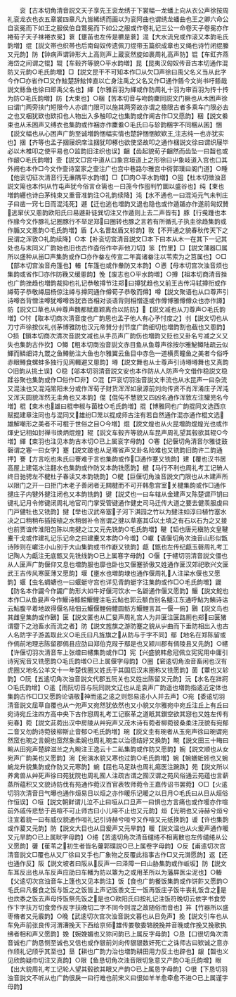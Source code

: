 <!-- { "loadSidebar": true } -->
　　衮【古本切角清音説文天子享先王衮龙绣于下裳幅一龙蟠上向从衣公声徐按周礼衮龙衣也衣五章裳四章凡九皆絺绣而画以为衮阿曲也谓绣龙蟠曲也王之卿六命公自衮冕而下如王之服侯伯自鷩冕而下如公之服或作卷礼记三公一命卷天子卷冕亦作裷荀子天子袜裷衣冕】蔉【壅苖也左传是穮是蔉】混【大水流皃或作滚又本韵毛氏韵増】绲【説文帯也织帯也后南匈奴传遗佩刀绲带玉篇织成章也又绳也诗竹闭绲縢又元韵】防【钟病声谓钟形大上高则声上蔵衮然旋如裹周礼高声防】锟【车釭齐燕海岱之间谓之锟】辊【车毂齐等貌○平水韵増】昆【昆夷汉匈奴传音古本切通作混防又元韵○毛氏韵増】□【説文昆干不可知本作□从欠□声徐曰禹父名义当从此字今作□亦省作□又作鮌楚辞鮌悻直以亡身注禹之父名又作□通作鲧今文尚书吁鲧哉説文鲧鱼也徐曰即禹父名也】緷【尔雅百羽为緷或作防周礼十羽为审百羽为抟十抟为防○毛氏韵増】防【大束也】○梱【苦本切音与吻韵麇同説文门橛也从木困声徐曰谓门两旁挟门短限今人亦谓门限可以施其两旁故亦谓之檐限古者多乘车门限必去之也又梱犹欵也欵扣也人物出入多触叩之也集韵或作阃古作□又愿韵】稇【説文絭束也从禾困声又缚衣也集韵或作裍亦作麇絭○毛氏曰与轸韵稛字不同稛从囷】悃【説文幅也从心困声广韵至诚増韵悃幅实情也楚辞悃悃欵欵王注志纯一也亦犹实也】捆【齐等也孟子捆屦织席注捆犹叩椓也欲使坚故叩之通作梱説文徐曰谓织屦毕必以木椎叩之使平易也○监韵旧注织也误】齫【齿起貌荀子齫然而齿坠一曰齧也或作龈○毛氏韵増】壸【説文□宫中道从口象宫垣道上之形徐曰屮象岐道入宫也口其外阙也本作□今文作壸诗室家之壸注广也宫中巷路尔雅宫中衖郭璞曰阁门道】○畽【他衮切征次清音行无亷隅平水韵増】□【□肉○平水韵増】○囤【杜本切徴浊音説文篅也本作从竹屯声犹今俗言仓篅也一曰箎今作囤判竹圜以盛谷也】纯【束也増韵纒也诗白茅纯束又重音准韵注○礼韵续降】沌【水不通也一曰混沌元气未判庄子曰凿一窍七日而混沌死】遯【迁也逃也増韵又退也隐也或作遁踲亦作遂前匈奴賛逃窜伏又慁韵欧阳氏曰易遯卦徒巽切注又作遁则上去二声皆有】豚【行曵踵也本作腞今文作豚礼记圈豚行不举足郑曰圈转也豚之言若有所循孔子执圭徐趋集韵或作腯又文慁韵○毛氏韵増】盾【人名晋赵盾又轸韵】敦【不开通之貌春秋传天下之民谓之浑敦○礼韵续降】○本【补衮切宫清音説文□本下曰本从木一在其下一记其处也与末同义广韵始也旧也古作楍俗作夲非他刀切】笨【竹里】□【説文蒲器□属所以盛种从甾□声集韵或作□亦作畚左传宣二年寘诸畚注以苇索为之筥属也】○□【部本切宫浊音舟篷也】輽【车篷也或作軬防又本韵】○懑【母本切宫次浊音烦也集韵或省作□亦作防鞔又缓慁韵】悗【废志也○平水韵増】○撙【祖本切商清音挫也广韵挫趋也増韵裁抑也礼记恭敬撙节注郑曰撙犹趋也又前王吉传冯轼撙衔或作繜荀子恭敬繜屈杨倞注繜与撙同通作僔荀子恭敬而僔】噂【説文聚语也从口尊声引诗噂沓背憎注噂犹噂噂沓犹沓沓相对谈语背则相憎逐或作僔博雅僔僔众也亦作譐】防【説文□草也从艸尊声魏都赋嘉颖离合以防防】【説文减也从刀尊声○毛氏韵増】○忖【取本切商次清音度也广韵思也孟子他人有心予忖度之】刌【説文切也从刀寸声徐按仪礼刌茅博雅防也汉元帝賛分刌节度广韵细切也増韵割也截也又慁韵】○损【鎻本切商次清次音説文减也从手员声广韵伤也増韵又贬也又卦名亏减之义又失也集韵古作扻】○鳟【粗本切商浊音説文赤目鱼从鱼尊声徐按尔雅鮅鳟陆疏云似鯶而鳞细诗九罭之鱼鳟鲂注大鱼也尔雅翼云鱼目中赤色一道横贯瞳鱼之美者今俗呼赤眼鳟食螺蚌多独行见网輙避又慁韵】壿【説文舞也从士尊声引诗壿壿舞也又真韵○旧韵从挑土误】○稳【邬本切羽清音説文安也本作防从人防声今文借作稳説文稳蹂谷聚也集韵或作□俗作□非】○混【戸衮切羽浊音説文丰流也从水昆声一曰杂流又混浊也又混沌隂阳未分或作浑荀子财货浑浑如泉源前刘向传贤不肖浑淆庄子浑沌又浑天圆貌浑然无圭角也又本韵】倱【倱伅不慧貌又四凶名通作浑敦左注驩兠名今増】棍【束木也雄曰棍申椒与菌桂○毛氏韵増】掍【博雅同也广韵掍同文选西京赋掍建章注同也与混同又雄纷□茏以掍成师古注有若自然通作混亦通作棍文选雄解嘲形之美者不可棍于世俗之目○今増】焜【説文煌也从火昆増韵焜煌光也或作煇史记相如封禅书焕炳焜煌】辊【説文车毂齐等貌从车昆声周礼望其毂欲其辊○今増】緷【束羽也注见本韵古本切○已上属衮字母韵】○寋【纪偃切角清音尔雅徒鼓磬谓之寋一曰女字】蹇【説文跛也从足骞省声又卦名险难也又铣韵旧韵许二韵通押】謇【方言吃也朱氏曰謇难于言也集韵或作□通作蹇又铣韵】建【覆也汉书居高屋上建瓴水注翻水也集韵或作防又本韵铣愿韵】楗【马行不利也周礼考工记辀人终日驰骋左不楗杜子春读又本韵铣韵】○楗【巨偃切角浊音説文门限也从木建声所以限门之开一曰拒门木老子善闭者无闗楗而不可开韩愈宫室关楗集韵或作□通作揵庄子内犍外揵注闭也又本韵铣韵】键【説文也一曰车辖从金建声又陈楚谓戸钥曰键礼记月令修键闭周礼地官司门掌受管键通作健史司马迁传大道之要去健羡服虔曰门戸健牡也又铣韵】揵【举也汉武帝塞子河下淇园之竹以为揵注如淳曰植竹塞水决之口稍稍布插按植之水稍弱补令宻谓之揵以草塞其以土填之有石以石为之又接也前贾谊传淮阳包陈以南揵之江又元先铣韵○毛氏韵増】鞬【韬也唐元稹防文皇鞬櫜干戈或作建礼记乐记命之曰建櫜又本韵○今増】○巘【语偃切角次浊音山形似甑诗陟则在巘注小山别于大山集韵或书作巚又铣韵】甗【甑也左传纪甗玉磬周礼考工记陶人为甗注无底甑又先铣线韵○已上属寋字母韵】○偃【于幰切羽清音説文僵也从人匽声广韵偃仰又息也増韵服也靡也卧也又偃蹇骄傲又姓通作匽汉郊祀歌兴文匽武王吉传风寒匽薄又愿韵】堰【壅水也増韵埭也通作偃周礼人注梁水偃也又愿韵】蝘【虫名蜩螗也一曰蝘蜓守宫也详见青韵蜓字注集韵或作□○毛氏韵増】鼹【防名本作鼹今作鼹广韵形大如牛好偃河饮水一名鼢通作偃又愿韵】鰋【説文鮀也本作□从鱼妟声今作鰋诗鲦鲿鰋鲤注毛云鮎也郭云额白别名鳀江东通呼鮎为鮧诗诂云鮎腹平着地故得偃名陆佃云鰋偃鲤俯鳢圆鲂方鰋鲤言其一偃一俯】鶠【説文鸟也其雌皇集韵或作鶠】匽【説文匿也从匚妟声周礼宫人为井匽注匽路厠也郑曰匽猪谓霤下之池畜水而流之者】防【説文旌旗之游防蹇之貌从屮曲而下垂防相出入也古人名防字子游盖取此义○毛氏曰凡旌旗之从防与于字不同】鄢【地名在郑陈留或作傿前地理志陈留郡傿县应劭曰郑伯克叚于鄢是也又颍川郡有傿陵县又先韵】○幰【许偃切羽次清音车上张缯曰幰集韵或作□】宪【兴盛貌韩愈冠佩立宪宪用中庸引诗宪宪音又铣愿韵○毛氏韵増○已上属偃字母韵】○圈【窘逺切角浊音畜闲也汉有虎圈又地名公羊文十一年楚伐圈又姓氏于其国后汉末圈称又铣愿韵】菌【蕈也又轸韵】○阮【五逺切角次浊音説文代郡五阮关也又姓出陈留又元韵】沅【水名在牂牁○毛氏韵增】○逺【雨阮切音与阮同説文辽也从辵袁声广韵遥也増韵指逺近定体也集韵古作□□又愿韵论语敬神而逺之逺之则怨易逺小人并去声】○宛【委逺切羽清音説文屈草自覆也从宀夗声又宛然犹依然也又小貌又尔雅宛中宛丘注丘上有丘曰宛诗宛丘注四方高中央下古作惌周礼考工记察革之道眂其鑚空欲其惌也又姓左传有宛春】菀【説文茈菀出汉中房陵从艸宛声又茂木诗有菀者柳菀彼桑柔注茂貌有宛郁二音又勿韵诗菀彼柳斯止音郁○毛氏韵増】琬【説文圭有琬者从玉宛声徐曰琬谓宛然窊也琬之言婉也窊然象柔婉也周礼琬圭以治德结好又换韵】畹【説文田三十畮曰畹从田宛声楚辞滋兰之九畹注王逸云十二畆集韵或作防又愿韵】婉【説文顺也从女宛声广韵美也又愿韵】涴【宛演水貌又寒也过韵○毛氏韵増】蜿【蜿蟮蚯蚓也又蜿蜿龙升貌集韵或作防又元寒韵】蜿【屈也马足趺也周礼痬医注踠跌】苑【説文所以养禽兽从艸死声徐曰苑犹院也周礼囿人注疏古谓之囿汉谓之苑风俗通云苑蕴也言薪蒸所蕴积又文貌诗防伐有苑通作菀汉百官表牧师菀令王嘉传诏书罢菀】○□【火逺切羽次清音日气曝也通作烜易日以烜之亦作暖乐记暖之以日月○毛氏曰从日从烜俗作恒误】○咺【説文朝鲜谓儿泣不止曰咺从口旦声一曰惧也方言痛也或作喛亦作喧前外戚传悲愁于邑喧不可止师古曰小儿啼不止也又元韵】烜【光明也又诗赫兮烜兮注宣着貌一曰有威仪貌通作咺礼记引诗赫兮咺兮又作喧又元纸换韵】谖【许也集韵或作萲又元韵】防【説文大目也从目爰声又元旱韵】暖【説文温也从火爰声通作暖又元旱韵○已上属畎字母韵】○绻【苦逺切角次清音缱绻不相离散也左传缱绻从公又愿韵】虇【萑苇之初生者皆名虇郭璞説○已上属卷字母韵】○反【甫逺切次宫清音説文□覆也从又厂徐曰又手也厂象物之反覆此指事古作□又元潸愿韵】返【还也通作反】阪【説文坡者曰阪从反声一曰泽障一曰山胁集韵或作岅坂】防【説文车耳反出也从车反声应劭曰车轓为防以簟为之或用革所以为藩屏医尘泥也】○輽【父逺切次宫浊音车上篷也又见本韵注】饭【食也广韵餐饭集韵或作饼飰又愿韵○毛氏曰凡餐食之饭与饭之之饭皆上声记饭黍文王一饭再饭庄子饭牛丧礼饭含之是也炊黍之饭去声母抟饭祭先饭之是也○欧阳氏曰按礼记注饭符晚切云依字书食旁作卞字扶万切食旁作反字扶晚切二字不同今则混之故随俗而音也】笲【竹器所以盛枣脩者又元霰韵】○晚【武逺切次宫次浊音説文暮也从日免声】挽【説文引车也从车免声前张良传河渭漕挽天下西给京师雄传娄敬委辂脱挽并音晚或作挽又挽歌执绋者相和声又愿韵】娩【婉娩媚也又狝问韵已上属反字母韵】○恳【口很切角次清音诚也广韵恳恻至诚也又信也或作貇前刘向传貇貇数奸死亡之诛师古曰欵诚之意亦作颀礼记颀乎其至也】垦【耕也广韵力治也増韵耕田用力反土也辟也】龈【齧也义见欣韵疑巾切注又真韵】○限【鱼恳切角次浊音限切急意又产韵○毛氏韵增】眼【出大貌周礼考工记轮人望其毂欲其眼又产韵○已上属恳字母韵】○很【下恳切羽浊音説文不听从也广韵很戾一曰行难也前宋义曰很如羊羊愈牵愈不进○已上属谨字母韵】
